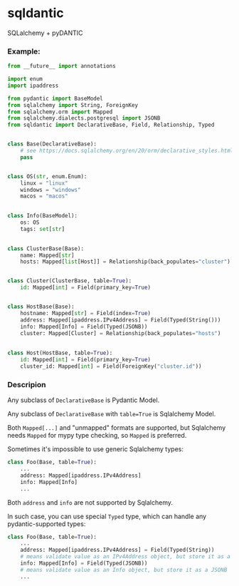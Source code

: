 # sqldantic
SQLalchemy + pyDANTIC

### Example:
```python
from __future__ import annotations

import enum
import ipaddress 

from pydantic import BaseModel
from sqlalchemy import String, ForeignKey
from sqlalchemy.orm import Mapped
from sqlalchemy.dialects.postgresql import JSONB
from sqldantic import DeclarativeBase, Field, Relationship, Typed


class Base(DeclarativeBase):
    # see https://docs.sqlalchemy.org/en/20/orm/declarative_styles.html
    pass


class OS(str, enum.Enum):
    linux = "linux"
    windows = "windows"
    macos = "macos"
    

class Info(BaseModel):
    os: OS
    tags: set[str]
    

class ClusterBase(Base):
    name: Mapped[str]
    hosts: Mapped[list[Host]] = Relationship(back_populates="cluster")


class Cluster(ClusterBase, table=True):
    id: Mapped[int] = Field(primary_key=True)


class HostBase(Base):
    hostname: Mapped[str] = Field(index=True)
    address: Mapped[ipaddress.IPv4Address] = Field(Typed(String()))
    info: Mapped[Info] = Field(Typed(JSONB))
    cluster: Mapped[Cluster] = Relationship(back_populates="hosts")
    
    
class Host(HostBase, table=True):
    id: Mapped[int] = Field(primary_key=True)
    cluster_id: Mapped[int] = Field(ForeignKey("cluster.id"))

```

### Descripion
Any subclass of `DeclarativeBase` is Pydantic Model.

Any subclass of `DeclarativeBase` with `table=True` is Sqlalchemy Model.

Both `Mapped[...]` and "unmapped" formats are supported, but Sqlalchemy needs `Mapped` for mypy type checking, 
so `Mapped` is preferred. 

Sometimes it's impossible to use generic Sqlalchemy types:

```python
class Foo(Base, table=True):
    ...
    address: Mapped[ipaddress.IPv4Address]
    info: Mapped[Info]
    ...
```

Both `address` and `info` are not supported by Sqlalchemy. 

In such case, you can use special `Typed` type, which can handle any pydantic-supported types:

```python
class Foo(Base, table=True):
    ...
    address: Mapped[ipaddress.IPv4Address] = Field(Typed(String))
    # means validate value as an IPv4Address object, but store it as a String
    info: Mapped[Info] = Field(Typed(JSONB))
    # means validate value as an Info object, but store it as a JSONB
    ...
```
